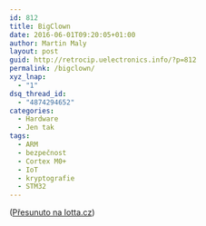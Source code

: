 ```yaml
---
id: 812
title: BigClown
date: 2016-06-01T09:20:05+01:00
author: Martin Maly
layout: post
guid: http://retrocip.uelectronics.info/?p=812
permalink: /bigclown/
xyz_lnap:
  - "1"
dsq_thread_id:
  - "4874294652"
categories:
  - Hardware
  - Jen tak
tags:
  - ARM
  - bezpečnost
  - Cortex M0+
  - IoT
  - kryptografie
  - STM32
---
```

([Přesunuto na Iotta.cz](http://iotta.cz/bigclown))